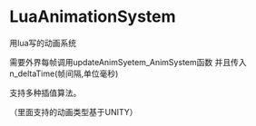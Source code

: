 # LuaAnimationSystem
用lua写的动画系统

需要外界每帧调用updateAnimSyetem_AnimSystem函数
并且传入n_deltaTime(帧间隔,单位毫秒)

支持多种插值算法。

（里面支持的动画类型基于UNITY）

